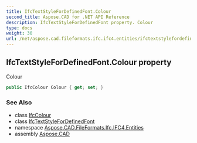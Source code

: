 ```yaml
---
title: IfcTextStyleForDefinedFont.Colour
second_title: Aspose.CAD for .NET API Reference
description: IfcTextStyleForDefinedFont property. Colour
type: docs
weight: 30
url: /net/aspose.cad.fileformats.ifc.ifc4.entities/ifctextstylefordefinedfont/colour/
---
```

## IfcTextStyleForDefinedFont.Colour property

Colour

```csharp
public IfcColour Colour { get; set; }
```

### See Also

* class [IfcColour](../../../aspose.cad.fileformats.ifc.ifc4.types/ifccolour/)
* class [IfcTextStyleForDefinedFont](../)
* namespace [Aspose.CAD.FileFormats.Ifc.IFC4.Entities](../../ifctextstylefordefinedfont/)
* assembly [Aspose.CAD](../../../)


